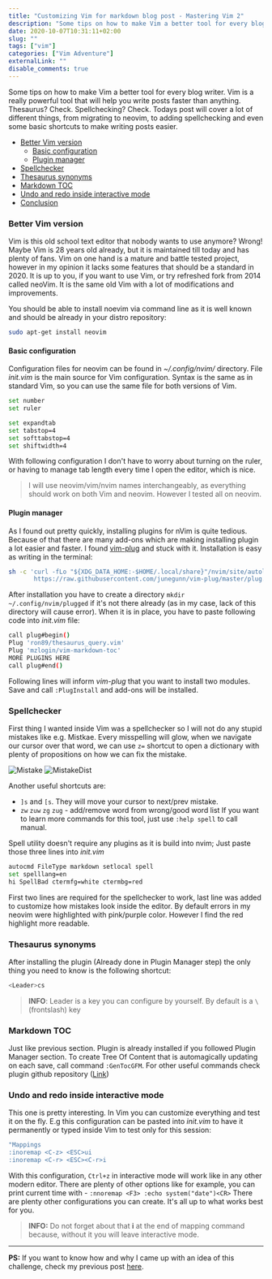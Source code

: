 ```yaml
---
title: "Customizing Vim for markdown blog post - Mastering Vim 2"
description: "Some tips on how to make Vim a better tool for every blog writer. Vim is a really powerful tool that will help you write posts faster than anything. Thesaurus? Check. Spellchecking? Check."
date: 2020-10-07T10:31:11+02:00
slug: ""
tags: ["vim"]
categories: ["Vim Adventure"]
externalLink: ""
disable_comments: true
---
```


Some tips on how to make Vim a better tool for every blog writer. Vim is a really powerful tool that will help you write posts faster than anything. Thesaurus? Check. Spellchecking? Check.
Todays post will cover a lot of different things, from migrating to neovim, to adding spellchecking and even some basic shortcuts to make writing posts easier. 

<!-- Vim-markdown-toc GFM -->

* [Better Vim version](#better-vim-version)
    * [Basic configuration](#basic-configuration)
    * [Plugin manager](#plugin-manager)
* [Spellchecker](#spellchecker)
* [Thesaurus synonyms](#thesaurus-synonyms)
* [Markdown TOC](#markdown-toc)
* [Undo and redo inside interactive mode](#undo-and-redo-inside-interactive-mode)
* [Conclusion](#conclusion)

<!-- Vim-markdown-toc -->

### Better Vim version 

Vim is this old school text editor that nobody wants to use anymore? Wrong! Maybe Vim is 28 years old already, but it is maintained till today and has plenty of fans.
Vim on one hand is a mature and battle tested project, however in my opinion it lacks some features that should be a standard in 2020. It is up to you, if you want to use Vim, or try refreshed fork from 2014 called neoVim. It is the same old Vim with a lot of modifications and improvements.

You should be able to install noevim via command line as it is well known and should be already in your distro repository:
```bash
sudo apt-get install neovim
```

#### Basic configuration 
Configuration files for neovim can be found in *~/.config/nvim/* directory. File *init.vim* is the main source for Vim configuration. Syntax is the same as in standard Vim, so you can use the same file for both versions of Vim. 

```bash
set number
set ruler

set expandtab
set tabstop=4
set softtabstop=4
set shiftwidth=4
```
With following configuration I don't have to worry about turning on the ruler, or having to manage tab length every time I open the editor, which is nice. 

> I will use neovim/vim/nvim names interchangeably, as everything should work on both Vim and neovim. However I tested all on neovim.

#### Plugin manager
As I found out pretty quickly, installing plugins for nVim is quite tedious. Because of that there are many add-ons which are making installing plugin a lot easier and faster. I found [vim-plug](https://github.com/junegunn/vim-plug) and stuck with it. Installation is easy as writing in the terminal:
```bash
sh -c 'curl -fLo "${XDG_DATA_HOME:-$HOME/.local/share}"/nvim/site/autoload/plug.vim --create-dirs \
       https://raw.githubusercontent.com/junegunn/vim-plug/master/plug.vim'
```

After installation you have to create a directory `mkdir ~/.config/nvim/plugged` if it's not there already (as in my case, lack of this directory will cause error). When it is in place, you have to paste following code into *init.vim* file:
```bash
call plug#begin()
Plug 'ron89/thesaurus_query.vim'
Plug 'mzlogin/vim-markdown-toc'
MORE PLUGINS HERE
call plug#end()
```
Following lines will inform *vim-plug* that you want to install two modules. Save and call `:PlugInstall` and add-ons will be installed.

### Spellchecker
First thing I wanted inside Vim was a spellchecker so I will not do any stupid mistakes like e.g. Mistkae. Every misspelling will glow, when we navigate our cursor over that word, we can use `z=` shortcut to open a dictionary with plenty of propositions on how we can fix the mistake.

![Mistake](/vim/Mistkae.png)
![MistakeDist](/vim/MistkaeDict.png)

Another useful shortcuts are:
- `]s` and `[s`. They will move your cursor to next/prev mistake. 
- `zw` `zuw` `zg` `zug` - add/remove word from wrong/good word list
If you want to learn more commands for this tool, just use `:help spell` to call manual. 

Spell utility doesn't require any plugins as it is build into nvim; Just paste those three lines into *init.vim*
```bash
autocmd FileType markdown setlocal spell
set spelllang=en
hi SpellBad ctermfg=white ctermbg=red
```
First two lines are required for the spellchecker to work, last line was added to customize how mistakes look inside the editor. By default errors in my neovim were highlighted with pink/purple color. However I find the red highlight more readable.

### Thesaurus synonyms

After installing the plugin (Already done in Plugin Manager step) the only thing you need to know is the following shortcut:
```bash
<Leader>cs
```

> **INFO**:
> Leader is a key you can configure by yourself. By default <Leader> is a `\`(frontslash) key

### Markdown TOC

Just like previous section. Plugin is already installed if you followed Plugin Manager section. To create Tree Of Content that is automagically updating on each save, call command `:GenTocGFM`. For other useful commands check plugin github repository ([Link](https://github.com/mzlogin/vim-markdown-toc))

### Undo and redo inside interactive mode

This one is pretty interesting. In Vim you can customize everything and test it on the fly. E.g this configuration can be pasted into _init.vim_ to have it permanently or typed inside Vim to test only for this session:
```bash
"Mappings
:inoremap <C-z> <ESC>ui
:inoremap <C-r> <ESC><C-r>i
```

With this configuration, `Ctrl+z` in interactive mode will work like in any other modern editor. There are plenty of other options like for example, you can print current time with <F3> - `:nnoremap <F3> :echo system("date")<CR>`
There are plenty other configurations you can create. It's all up to what works best for you.

> **INFO:** Do not forget about that **i** at the end of mapping command because, without it you will leave interactive mode.


----

**PS:** If you want to know how and why I came up with an idea of this challenge, check my previous post [here](https://apiotrowski.xyz/posts/vim/start-of-the-great-adventure/). 

